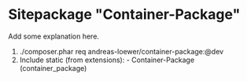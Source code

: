 Sitepackage "Container-Package"
==============================================================

Add some explanation here.

01. ./composer.phar req andreas-loewer/container-package:@dev
02. Include static (from extensions): - Container-Package (container_package)